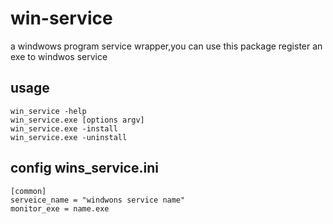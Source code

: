 # win-service
a windwows program service wrapper,you can use this package register an exe to windwos service
## usage
```
win_service -help
win_service.exe [options argv]
win_service.exe -install
win_service.exe -uninstall
```
## config wins_service.ini
``` 
[common]
serveice_name = "windwons service name"
monitor_exe = name.exe
```
